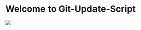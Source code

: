 # Welcome to Git-Update-Script
<a href="https://maxiroellplenty.github.io/roelldev-blog/2018/07/24/git-update-script/" target="_blank">
  <img src="https://maxiroellplenty.github.io/roelldev-blog/assets/images/Update-Script-Banner.svg"> 
</a>
